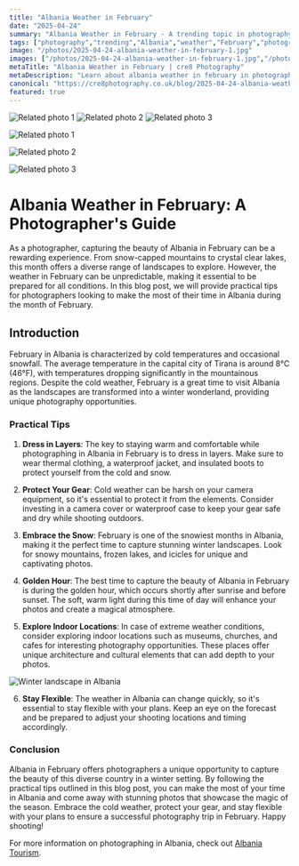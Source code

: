 ```yaml
---
title: "Albania Weather in February"
date: "2025-04-24"
summary: "Albania Weather in February - A trending topic in photography."
tags: ["photography","trending","Albania","weather","February","photographer","landscapes","snow","cold","tips"]
image: "/photos/2025-04-24-albania-weather-in-february-1.jpg"
images: ["/photos/2025-04-24-albania-weather-in-february-1.jpg","/photos/2025-04-24-albania-weather-in-february-2.jpg","/photos/2025-04-24-albania-weather-in-february-3.jpg"]
metaTitle: "Albania Weather in February | cre8 Photography"
metaDescription: "Learn about albania weather in february in photography with practical tips and insights."
canonical: "https://cre8photography.co.uk/blog/2025-04-24-albania-weather-in-february"
featured: true
---
```


<!-- Gallery as HTML -->

<div class="grid grid-cols-1 sm:grid-cols-2 md:grid-cols-3 gap-4">
  <img src="/photos/2025-04-24-albania-weather-in-february-1.jpg" alt="Related photo 1" class="w-full rounded-lg" />
<img src="/photos/2025-04-24-albania-weather-in-february-2.jpg" alt="Related photo 2" class="w-full rounded-lg" />
<img src="/photos/2025-04-24-albania-weather-in-february-3.jpg" alt="Related photo 3" class="w-full rounded-lg" />
</div>


<!-- Gallery as Markdown -->
![Related photo 1](/photos/2025-04-24-albania-weather-in-february-1.jpg)


![Related photo 2](/photos/2025-04-24-albania-weather-in-february-2.jpg)


![Related photo 3](/photos/2025-04-24-albania-weather-in-february-3.jpg)



# Albania Weather in February: A Photographer's Guide

As a photographer, capturing the beauty of Albania in February can be a rewarding experience. From snow-capped mountains to crystal clear lakes, this month offers a diverse range of landscapes to explore. However, the weather in February can be unpredictable, making it essential to be prepared for all conditions. In this blog post, we will provide practical tips for photographers looking to make the most of their time in Albania during the month of February.

## Introduction

February in Albania is characterized by cold temperatures and occasional snowfall. The average temperature in the capital city of Tirana is around 8°C (46°F), with temperatures dropping significantly in the mountainous regions. Despite the cold weather, February is a great time to visit Albania as the landscapes are transformed into a winter wonderland, providing unique photography opportunities.

### Practical Tips

1. **Dress in Layers**: The key to staying warm and comfortable while photographing in Albania in February is to dress in layers. Make sure to wear thermal clothing, a waterproof jacket, and insulated boots to protect yourself from the cold and snow.

2. **Protect Your Gear**: Cold weather can be harsh on your camera equipment, so it's essential to protect it from the elements. Consider investing in a camera cover or waterproof case to keep your gear safe and dry while shooting outdoors.

3. **Embrace the Snow**: February is one of the snowiest months in Albania, making it the perfect time to capture stunning winter landscapes. Look for snowy mountains, frozen lakes, and icicles for unique and captivating photos.

4. **Golden Hour**: The best time to capture the beauty of Albania in February is during the golden hour, which occurs shortly after sunrise and before sunset. The soft, warm light during this time of day will enhance your photos and create a magical atmosphere.

5. **Explore Indoor Locations**: In case of extreme weather conditions, consider exploring indoor locations such as museums, churches, and cafes for interesting photography opportunities. These places offer unique architecture and cultural elements that can add depth to your photos.

![Winter landscape in Albania](/path/to/image)

6. **Stay Flexible**: The weather in Albania can change quickly, so it's essential to stay flexible with your plans. Keep an eye on the forecast and be prepared to adjust your shooting locations and timing accordingly.

### Conclusion

Albania in February offers photographers a unique opportunity to capture the beauty of this diverse country in a winter setting. By following the practical tips outlined in this blog post, you can make the most of your time in Albania and come away with stunning photos that showcase the magic of the season. Embrace the cold weather, protect your gear, and stay flexible with your plans to ensure a successful photography trip in February. Happy shooting!

For more information on photographing in Albania, check out [Albania Tourism](https://www.albania.al/en/).

